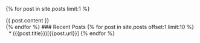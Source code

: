 {% for post in site.posts limit:1 %}
<div>{{ post.content }}</div>
{% endfor %}
### Recent Posts
{% for post in site.posts offset:1 limit:10 %}
   * ({{post.title}})[{{post.url}}]
{% endfor %}
